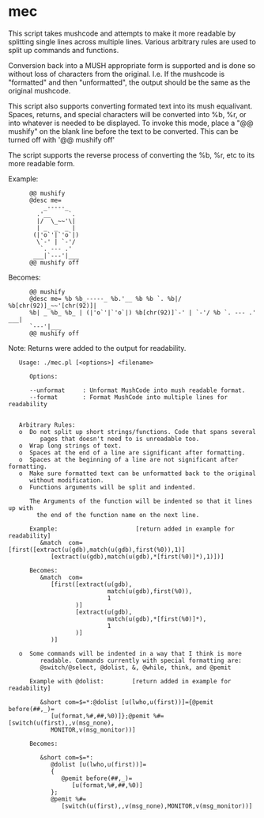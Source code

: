 ﻿# mec
   This script takes mushcode and attempts to make it more readable
   by splitting single lines across multiple lines. Various arbitrary
   rules are used to split up commands and functions.

   Conversion back into a MUSH appropriate form is supported and is
   done so without loss of characters from the original. I.e. If the
   mushcode is "formatted" and then "unformatted", the output should be
   the same as the original mushcode.

   This script also supports converting formated text into its mush
   equalivant. Spaces, returns, and special characters will be converted
   into %b, %r, or into whatever is needed to be displayed. To invoke
   this mode, place a "@@ mushify" on the blank line before the
   text to be converted. This can be turned off with '@@ mushify off'

   The script supports the reverse process of converting the %b, %r, 
   etc to its more readable form.

   Example:
```
      @@ mushify
      @desc me=
          _-----_
        .'__     `.
        |/  \_~~'\|
        | _  _  _ |
       (|'o`'|`'o`|)
        \`-' | `-'/
         `. --- .'
       ___|`---'|___
      @@ mushify off
```
   Becomes:
```
      @@ mushify
      @desc me= %b %b_-----_ %b.'__ %b %b `. %b|/ %b[chr(92)]_~~'[chr(92)]| 
      %b| _ %b_ %b_ | (|'o`'|`'o`|) %b[chr(92)]`-' | `-'/ %b `. --- .' ___|
      `---'|___
      @@ mushify off
```
   Note: Returns were added to the output for readability.
      

```
   Usage: ./mec.pl [<options>] <filename>

      Options:

      --unformat     : Unformat MushCode into mush readable format.
      --format       : Format MushCode into multiple lines for readability

   
   Arbitrary Rules:
   o  Do not split up short strings/functions. Code that spans several
         pages that doesn't need to is unreadable too.
   o  Wrap long strings of text.
   o  Spaces at the end of a line are significant after formatting.
   o  Spaces at the beginning of a line are not significant after formatting.
   o  Make sure formatted text can be unformatted back to the original
      without modification.
   o  Functions arguments will be split and indented.

      The Arguments of the function will be indented so that it lines up with
        the end of the function name on the next line.

      Example:                      [return added in example for readability]
         &match  com=[first([extract(u(gdb),match(u(gdb),first(%0)),1)] 
            [extract(u(gdb),match(u(gdb),*[first(%0)]*),1)])]

      Becomes: 
         &match  com=
            [first([extract(u(gdb),
                            match(u(gdb),first(%0)),
                            1
                   )]
                   [extract(u(gdb),
                            match(u(gdb),*[first(%0)]*),
                            1
                   )]
            )]
      
   o  Some commands will be indented in a way that I think is more
         readable. Commands currently with special formatting are:
         @switch/@select, @dolist, &, @while, think, and @pemit

      Example with @dolist:        [return added in example for readability]

         &short com=$=*:@dolist [u(lwho,u(first))]={@pemit before(##,_)=
            [u(format,%#,##,%0)]};@pemit %#=[switch(u(first),,v(msg_none),
            MONITOR,v(msg_monitor))]

      Becomes:

         &short com=$=*:
            @dolist [u(lwho,u(first))]=
            {
               @pemit before(##,_)=
                  [u(format,%#,##,%0)]
            };
            @pemit %#=
               [switch(u(first),,v(msg_none),MONITOR,v(msg_monitor))]

```
